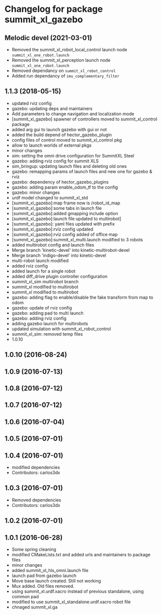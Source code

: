 # Changelog for package summit\_xl\_gazebo

## Melodic devel (2021-03-01)
- Removed the summit_xl_robot_local_control launch node `summit_xl_one_robot.launch`
- Removed the summit_xl_perception launch node `summit_xl_one_robot.launch`
- Removed dependancy on `summit_xl_robot_control`
- Added run dependancy of `imu_complementary_filter`

## 1.1.3 (2018-05-15)

-   updated rviz config
-   gazebo: updating deps and maintainers
-   Add parameters to change navigation and localization mode
-   \[summit\_xl\_gazebo\] spawner of controllers moved to
    summit\_xl\_control package
-   added arg gui to launch gazebo with gui or not
-   added the build depend of hector\_gazebo\_plugin
-   config files of control moved to summit\_xl\_control pkg
-   allow to launch worlds of external pkgs
-   minor changes
-   sim: setting the omni drive configuration for SummitXL Steel
-   gazebo: adding rviz config for summit XLS
-   sim\_bringup: updating launch files and deleting old ones
-   gazebo: remapping params of launch files and new one for gazebo &
    rviz
-   gazebo: dependency of hector\_gazebo\_plugins
-   gazebo: adding param enable\_odom\_tf to the config
-   gazebo: minor changes
-   urdf model changed to summit\_xl\_std
-   \[summit\_xl\_gazebo\]:map frame now is /robot\_id\_map
-   \[summit\_xl\_gazebo\]:some tabs in launch file
-   \[summit\_xl\_gazebo\]:added gmapping include option
-   \[summit\_xl\_gazebo\]:launch file updated to multirobot\]
-   \[summit\_xl\_gazebo\]: yaml files updated with prefix
-   \[summit\_xl\_gazebo\]:rviz config updated
-   \[summit\_xl\_gazebo\]:rviz config added of office map
-   \[summit\_xl\_gazebo\]:summit\_xl\_multi.launch modified to 3 robots
-   added multirobot config and launch files
-   Merge branch 'kinetic-devel' into kinetic-multirobot-devel
-   Merge branch 'indigo-devel' into kinetic-devel
-   multi-robot launch modified
-   added rviz config
-   added launch for a single robot
-   added diff\_drive plugin controller configuration
-   summit\_xl\_sim multirobot branch
-   summit\_xl modified to multirobot
-   summit\_xl modified to multirobot
-   gazebo: adding flag to enable/disable the fake transform from map to
    odom
-   gazebo: update of rviz config
-   gazebo: adding pad to multi launch
-   gazebo: adding rviz config
-   adding gazebo launch for multirobots
-   updated simulation with summit\_xl\_robot\_control
-   summit\_xl\_sim: removed temp files
-   1.0.10

## 1.0.10 (2016-08-24)

## 1.0.9 (2016-07-13)

## 1.0.8 (2016-07-12)

## 1.0.7 (2016-07-12)

## 1.0.6 (2016-07-04)

## 1.0.5 (2016-07-01)

## 1.0.4 (2016-07-01)

-   modified dependencies
-   Contributors: carlos3dx

## 1.0.3 (2016-07-01)

-   Removed dependencies
-   Contributors: carlos3dx

## 1.0.2 (2016-07-01)

## 1.0.1 (2016-06-28)

-   Some spring cleaning
-   modified CMakeLists.txt and added urls and maintainers to package
    files
-   minor changes
-   added summit\_xl\_hls\_omni.launch file
-   launch pad from gazebo launch
-   Move base launch created. Still not working
-   Mux added. Old files removed.
-   using summit\_xl.urdf.xacro instead of previous standalone, using
    common pad
-   modified to use summit\_xl\_standalone.urdf.xacro robot file
-   chnaged summit\_xl.ga